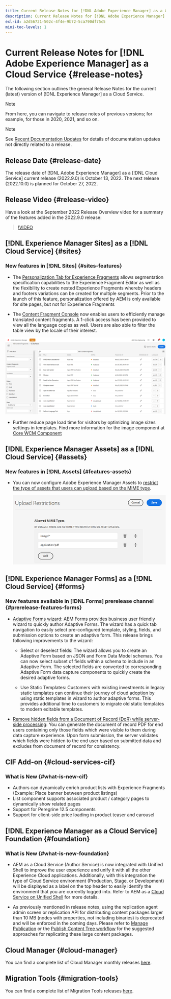 ```yaml
---
title: Current Release Notes for [!DNL Adobe Experience Manager] as a Cloud Service.
description: Current Release Notes for [!DNL Adobe Experience Manager] as a Cloud Service.
exl-id: a2d56721-502c-4f4e-9b72-5ca790df75c5
mini-toc-levels: 1
---
```


# Current Release Notes for [!DNL Adobe Experience Manager] as a Cloud Service {#release-notes}

The following section outlines the general Release Notes for the current (latest) version of [!DNL Experience Manager] as a Cloud Service.

>[!NOTE]
>
>From here, you can navigate to release notes of previous versions; for example, for those in 2020, 2021, and so on.

>[!NOTE]
>
>See [Recent Documentation Updates](https://experienceleague.adobe.com/docs/experience-manager-release-information/aem-release-updates/doc-updates/documentation-updates.html) for details of documentation updates not directly related to a release.

## Release Date {#release-date}

The release date of [!DNL Adobe Experience Manager] as a [!DNL Cloud Service] current release (2022.9.0) is October 13, 2022.
The next release (2022.10.0) is planned for October 27, 2022.

## Release Video {#release-video}

Have a look at the September 2022 Release Overview video for a summary of the features added in the 2022.9.0 release:

>[!VIDEO](https://video.tv.adobe.com/v/346608/?quality=12)

## [!DNL Experience Manager Sites] as a [!DNL Cloud Service] {#sites}


### New features in [!DNL Sites] {#sites-features}
 
* The [Personalization Tab for Experience Fragments](/help/sites-cloud/authoring/fundamentals/experience-fragments.md) allows segmentation specification capabilities to the Experience Fragment Editor as well as the flexibility to create nested Experience Fragments whereby headers and footers variations can be created for multiple segments. Prior to the launch of this feature, personalization offered by AEM is only available for site pages, but not for Experience Fragments

* The [Content Fragment Console](/help/sites-cloud/administering/content-fragments/content-fragments-console.md) now enables users to efficiently manage translated content fragments. A 1-click access has been provided to view all the language copies as well. Users are also able to filter the table view by the locale of their interest.

![Content Fragments Languages](/help/release-notes/assets/cfconsole-languages.png)

* Further reduce page load time for visitors by optimizing image sizes settings in templates. Find more information for the image component at [Core WCM Component](https://github.com/adobe/aem-core-wcm-components)

## [!DNL Experience Manager Assets] as a [!DNL Cloud Service] {#assets}

### New features in [!DNL Assets] {#features-assets}

* You can now configure Adobe Experience Manager Assets to [restrict the type of assets that users can upload based on the MIME type](/help/assets/configure-asset-upload-restrictions.md).

  ![Asset upload restrictions](/help/assets/assets/asset-upload-restrictions.png)

## [!DNL Experience Manager Forms] as a [!DNL Cloud Service] {#forms}

### New features available in [!DNL Forms] prerelease channel {#prerelease-features-forms}

* [Adaptive Forms wizard](/help/forms/creating-adaptive-form.md): AEM Forms provides business user friendly wizard to quickly author Adaptive Forms. The wizard has a quick tab navigation to easily select pre-configured template, styling, fields, and submission options to create an adaptive form. This release brings following improvements to the wizard:

  * Select or deselect fields: The wizard allows you to create an Adaptive Form based on JSON and Form Data Model schemas. You can now select subset of fields within a schema to include in an Adaptive Form. The selected fields are converted to corresponding Adaptive Form data capture components to quickly create the desired adaptive forms.

  * Use Static Templates: Customers with existing investments in legacy static templates can continue their journey of cloud adoption by using static templates in wizard to author adaptive forms. This provides additional time to customers to migrate old static templates to modern editable templates.

* [Remove hidden fields from a Document of Record (DoR) while server-side processing](/help/forms/generate-document-of-record-for-non-xfa-based-adaptive-forms.md): You can generate the document of record PDF for end users containing only those fields which were visible to them during data capture experience. Upon form submission, the server validates which fields were hidden to the end user based on submitted data and excludes from document of record for consistency.

## CIF Add-on {#cloud-services-cif}

### What is New {#what-is-new-cif}

* Authors can dynamically enrich product lists with Experience Fragments (Example: Place banner between product listings)
* List component supports associated product / category pages to dynamically show related pages
* Support for Peregrine 12.5 components
* Support for client-side price loading in product teaser and carousel

## [!DNL Experience Manager as a Cloud Service] Foundation {#foundation}

### What is New {#what-is-new-foundation}

* AEM as a Cloud Service (Author Service) is now integrated with Unified Shell to improve the user experience and unify it with all the other Experience Cloud applications. Additionally, with this integration the type of Cloud Service environment (Production, Stage, or Development) will be displayed as a label on the top header to easily identify the environment that you are currently logged into. Refer to AEM as a [Cloud Service on Unified Shell](/help/overview/aem-cloud-service-on-unified-shell.md) for more details.

* As previously mentioned in release notes, using the replication agent admin screen or replication API for distributing content packages larger than 10 MB (nodes with properties, not including binaries) is deprecated and will be enforced in the coming days. Please refer to [Manage Publication](/help/operations/replication.md#manage-publication) or the [Publish Content Tree workflow](/help/operations/replication.md#publish-content-tree-workflow) for the suggested approaches for replicating these large content packages.

## Cloud Manager {#cloud-manager}

You can find a complete list of Cloud Manager monthly releases [here](/help/implementing/cloud-manager/release-notes-cloud-manager/release-notes-cm-current.md).

## Migration Tools {#migration-tools}

You can find a complete list of Migration Tools releases [here](/help/journey-migration/release-notes/release-notes-migration-tools-current.md).
